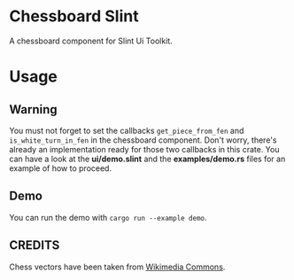 # Chessboard Slint

A chessboard component for Slint Ui Toolkit.

# Usage

## Warning

You must not forget to set the callbacks `get_piece_from_fen` and `is_white_turn_in_fen` in the chessboard component.
Don't worry, there's already an implementation ready for those two callbacks in this crate. You can have a look at the **ui/demo.slint** and the **examples/demo.rs** files for an example of how to proceed.

## Demo

You can run the demo with `cargo run --example demo`.

## CREDITS

Chess vectors have been taken from [Wikimedia Commons](https://commons.wikimedia.org/wiki/Category:SVG_chess_pieces).
